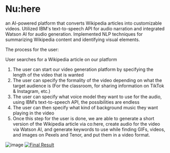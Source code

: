# Nu:here
an AI-powered platform that converts Wikipedia articles into customizable videos. Utilized IBM's text-to-speech API for audio narration and integrated Watson AI for audio generation. Implemented NLP techniques for summarizing Wikipedia content and identifying visual elements.

The process for the user:

User searches for a Wikipedia article on our platform
1. The user can start our video generation platform by specifying the length of the video that is wanted
2. The user can specify the formality of the video depending on what the target audience is (For the classroom, for sharing information on TikTok & Instagram, etc.)
3. The user can specify what voice model they want to use for the audio, using IBM’s text-to-speech API, the possibilities are endless
4. The user can then specify what kind of background music they want playing in the video
5. Once this step for the user is done, we are able to generate a short version of the Wikipedia article via co:here, create audio for the video via Watson AI, and generate keywords to use while finding     GIFs, videos, and images on Pexels and Tenor, and put them in a video format.


![image](https://github.com/Sohil1926/htn-2022/assets/61813964/3d331a79-685c-43bc-9a81-283a4b4b9b1b)
[![Final Result](https://i.stack.imgur.com/q3ceS.png)](https://youtu.be/StTqXEQ2l-Y?t=35s "Everything Is AWESOME")
